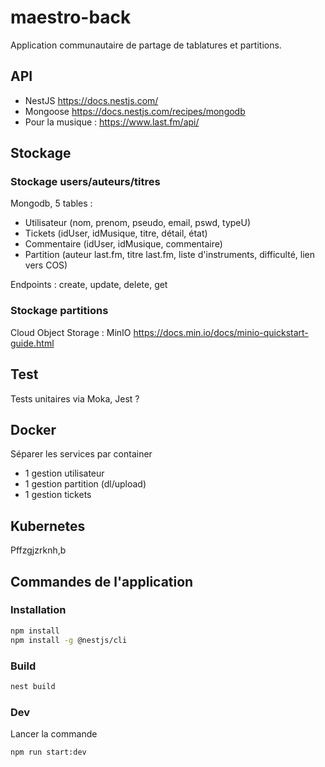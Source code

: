 # maestro-back

Application communautaire de partage de tablatures et partitions.

## API

 - NestJS https://docs.nestjs.com/
 - Mongoose https://docs.nestjs.com/recipes/mongodb
 - Pour la musique : https://www.last.fm/api/

## Stockage

### Stockage users/auteurs/titres

  Mongodb, 5 tables :
 - Utilisateur (nom, prenom, pseudo, email, pswd, typeU)
 - Tickets (idUser, idMusique, titre, détail, état)
 - Commentaire (idUser, idMusique, commentaire)
 - Partition (auteur last.fm, titre last.fm, liste d'instruments, difficulté, lien vers COS)

 Endpoints : create, update, delete, get

### Stockage partitions

Cloud Object Storage : MinIO  https://docs.min.io/docs/minio-quickstart-guide.html

## Test

Tests unitaires via Moka, Jest ?

## Docker

Séparer les services par container
 - 1 gestion utilisateur
 - 1 gestion partition (dl/upload)
 - 1 gestion tickets

## Kubernetes

Pffzgjzrknh,b


## Commandes de l'application 

### Installation

```sh
npm install
npm install -g @nestjs/cli
```
### Build
```sh
nest build
```
### Dev
Lancer la commande
```sh
npm run start:dev
```

